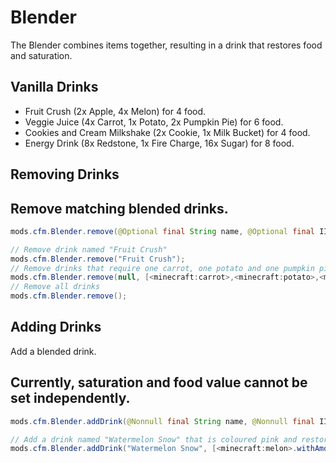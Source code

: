 # Blender

The Blender combines items together, resulting in a drink that restores food and saturation.

## Vanilla Drinks

- Fruit Crush (2x Apple, 4x Melon) for 4 food.
- Veggie Juice (4x Carrot, 1x Potato, 2x Pumpkin Pie) for 6 food.
- Cookies and Cream Milkshake (2x Cookie, 1x Milk Bucket) for 4 food.
- Energy Drink (8x Redstone, 1x Fire Charge, 16x Sugar) for 8 food.

## Removing Drinks

## Remove matching blended drinks.

```java
mods.cfm.Blender.remove(@Optional final String name, @Optional final IItemStack[] ingredients, @Optional final Integer food, @Optional final int[] colour);

// Remove drink named "Fruit Crush"
mods.cfm.Blender.remove("Fruit Crush");
// Remove drinks that require one carrot, one potato and one pumpkin pie to create
mods.cfm.Blender.remove(null, [<minecraft:carrot>,<minecraft:potato>,<minecraft:pumpkin_pie>]);
// Remove all drinks
mods.cfm.Blender.remove();
```

## Adding Drinks

Add a blended drink.

## Currently, saturation and food value cannot be set independently.

```java
mods.cfm.Blender.addDrink(@Nonnull final String name, @Nonnull final IItemStack[] ingredients, final int food, @Nonnull final int[] colour);

// Add a drink named "Watermelon Snow" that is coloured pink and restores 20 food and 20 saturation requiring 8 melon slices and 4 snowballs to craft
mods.cfm.Blender.addDrink("Watermelon Snow", [<minecraft:melon>.withAmount(8),<minecraft:snowball>.withAmount(4)], 20, [255,182,193]);
```
